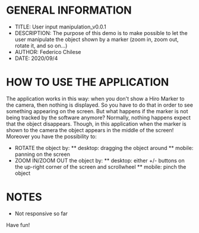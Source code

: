 # GENERAL INFORMATION
* TITLE: User input manipulation_v0.0.1
* DESCRIPTION: The purpose of this demo is to make possible to let the user manipulate the object shown by a marker (zoom in, zoom out, rotate it, and so on...)
* AUTHOR: Federico Chilese
* DATE: 2020/09/4

# HOW TO USE THE APPLICATION
The application works in this way: when you don't show a Hiro Marker to the camera, then nothing is displayed. So you have to do that in order to see something appearing on the screen. But what happens if the marker is not being tracked by the software anymore? Normally, nothing happens expect that the object disappears. Though, in this application when the marker is shown to the camera the object appears in the middle of the screen! Moreover you have the possibility to:
* ROTATE the object by:
** desktop: dragging the object around
** mobile: panning on the screen
* ZOOM IN/ZOOM OUT the object by:
** desktop: either +/- buttons on the up-right corner of the screen and scrollwheel
** mobile: pinch the object

# NOTES
* Not responsive so far



Have fun!
